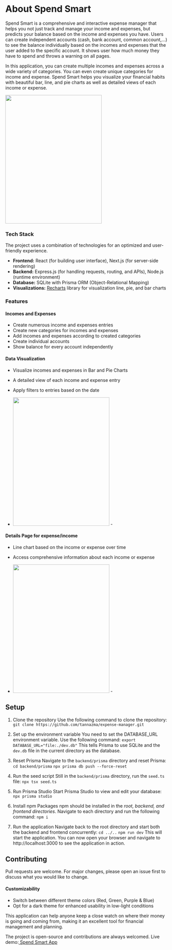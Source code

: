 # About Spend Smart
Spend Smart is a comprehensive and interactive expense manager that helps you not just track and manage your income and expenses, but predicts your balance based on the income and expenses you have. Users can create independent accounts (cash, bank account, common account,...) to see the balance individually based on the incomes and expenses that the user added to the specific account. It shows user how much money they have to spend and throws a warning on all pages.

In this application, you can create multiple incomes and expenses across a wide variety of categories. You can even create unique categories for income and expense. Spend Smart helps you visualize your financial habits with beautiful bar, line, and pie charts as well as detailed views of each income or expense.

<img src="expense-manager-homepage" style="width: 300px; height: 400px;">

### Tech Stack
The project uses a combination of technologies for an optimized and user-friendly experience.

- **Frontend:** React (for building user interface), Next.js (for server-side rendering)
- **Backend:** Express.js (for handling requests, routing, and APIs), Node.js (runtime environment)
- **Database:** SQLite with Prisma ORM (Object-Relational Mapping)
- **Visualizations:** <a href="https://www.npmjs.com/package/recharts" >Recharts</a> library for visualization line, pie, and bar charts

### Features
#### Incomes and Expenses
- Create numerous income and expenses entries
- Create new categories for incomes and expenses
- Add incomes and expenses according to created categories
- Create individual accounts
- Show balance for every account independently

#### Data Visualization
- Visualize incomes and expenses in Bar and Pie Charts
- A detailed view of each income and expense entry
- Apply filters to entries based on the date

- <img src="expense-manager-incomes" style="width: 300px; height: 400px;"> -


#### Details Page for expense/income
- Line chart based on the income or expense over time
- Access comprehensive information about each income or expense
  
- <img src="expense-manager-detailpage" style="width: 300px; height: 400px;"> - 

## Setup
1. Clone the repository
Use the following command to clone the repository:
`git clone https://github.com/tannazma/expense-manager.git`

3. Set up the environment variable
You need to set the DATABASE_URL environment variable. Use the following command:
`export DATABASE_URL="file:./dev.db"`
This tells Prisma to use SQLite and the `dev.db` file in the current directory as the database.

3. Reset Prisma
Navigate to the `backend/prisma` directory and reset Prisma:
`cd backend/prisma`
`npx prisma db push --force-reset`

4. Run the seed script
Still in the `backend/prisma` directory, run the `seed.ts` file:
 `npx tsx seed.ts`

5. Run Prisma Studio
Start Prisma Studio to view and edit your database:
`npx prisma studio`
 
6. Install npm Packages
npm should be installed in the *root, backend, and frontend directories*. Navigate to each directory and run the following command:
 `npm i` 
 
8. Run the application
Navigate back to the root directory and start both the backend and frontend concurrently:
`cd ../..`
`npm run dev`
This will start the application. You can now open your browser and navigate to http://localhost:3000 to see the application in action.

## Contributing

Pull requests are welcome. For major changes, please open an issue first to discuss what you would like to change.

#### Customizability 
- Switch between different theme colors (Red, Green, Purple & Blue)
- Opt for a dark theme for enhanced usability in low-light conditions

This application can help anyone keep a close watch on where their money is going and coming from, making it an excellent tool for financial management and planning.

The project is open-source and contributions are always welcomed.
Live demo:<a href="https://spend-smart-app.vercel.app/login"> Spend Smart App </a>
